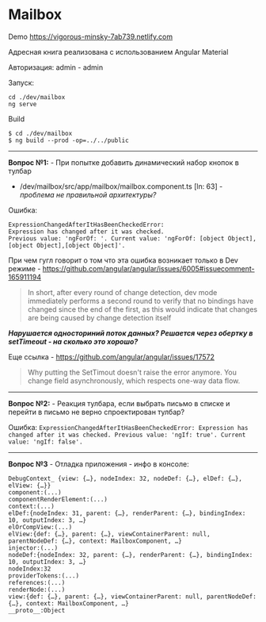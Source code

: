# Mailbox

Demo https://vigorous-minsky-7ab739.netlify.com

Адресная книга реализована с использованием Angular Material

Авторизация: admin - admin

Запуск:
```
cd ./dev/mailbox
ng serve
```

Build
```
$ cd ./dev/mailbox
$ ng build --prod -op=../../public
```

<hr>

**Вопрос №1:** - При попытке добавить динамический набор кнопок в тулбар
 - /dev/mailbox/src/app/mailbox/mailbox.component.ts [ln: 63] - *проблема не правильной архитектуры?*

Oшибка:
```
ExpressionChangedAfterItHasBeenCheckedError:
Expression has changed after it was checked.
Previous value: 'ngForOf: '. Current value: 'ngForOf: [object Object],[object Object],[object Object]'.
```

При чем гугл говорит о том что эта ошибка возникает только в Dev режиме - https://github.com/angular/angular/issues/6005#issuecomment-165911194

>In short, after every round of change detection, 
>dev mode immediately performs a second round to verify that no bindings have changed since the end of the first, 
>as this would indicate that changes are being caused by change detection itself

***Нарушается односториний поток данных? Решается через обертку в setTimeout - на сколько это хорошо?***

Еще ссылка - https://github.com/angular/angular/issues/17572

>Why putting the SetTimout doesn't raise the error anymore.
>You change field asynchronously, which respects one-way data flow.

---

**Вопрос №2:** - Реакция тулбара, если выбрать письмо в списке и перейти в письмо
    не верно спроектирован тулбар?

Ошибка: `ExpressionChangedAfterItHasBeenCheckedError: Expression has changed after it was checked. Previous value: 'ngIf: true'. Current value: 'ngIf: false'.`

---

**Вопрос №3** - Отладка приложения - инфо в консоле:

```
DebugContext_ {view: {…}, nodeIndex: 32, nodeDef: {…}, elDef: {…}, elView: {…}}
component:(...)
componentRenderElement:(...)
context:(...)
elDef:{nodeIndex: 31, parent: {…}, renderParent: {…}, bindingIndex: 10, outputIndex: 3, …}
elOrCompView:(...)
elView:{def: {…}, parent: {…}, viewContainerParent: null, parentNodeDef: {…}, context: MailboxComponent, …}
injector:(...)
nodeDef:{nodeIndex: 32, parent: {…}, renderParent: {…}, bindingIndex: 10, outputIndex: 3, …}
nodeIndex:32
providerTokens:(...)
references:(...)
renderNode:(...)
view:{def: {…}, parent: {…}, viewContainerParent: null, parentNodeDef: {…}, context: MailboxComponent, …}
__proto__:Object
```
